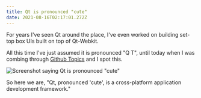 ```yaml
---
title: Qt is pronounced "cute"
date: 2021-08-16T02:17:01.272Z
---
```

For years I've seen Qt around the place, I've even worked on building set-top box UIs built on top of Qt-Webkit. 

All this time I've just assumed it is pronounced "Q T", until today when I was combing through [Github Topics](https://github.com/topics) and I spot this. 

![Screenshot saying Qt is pronounced "cute"](/img/screenshot-2021-08-16-at-12.17.28.png "Screenshot")

So here we are, "Qt, pronounced 'cute', is a cross-platform application development framework."